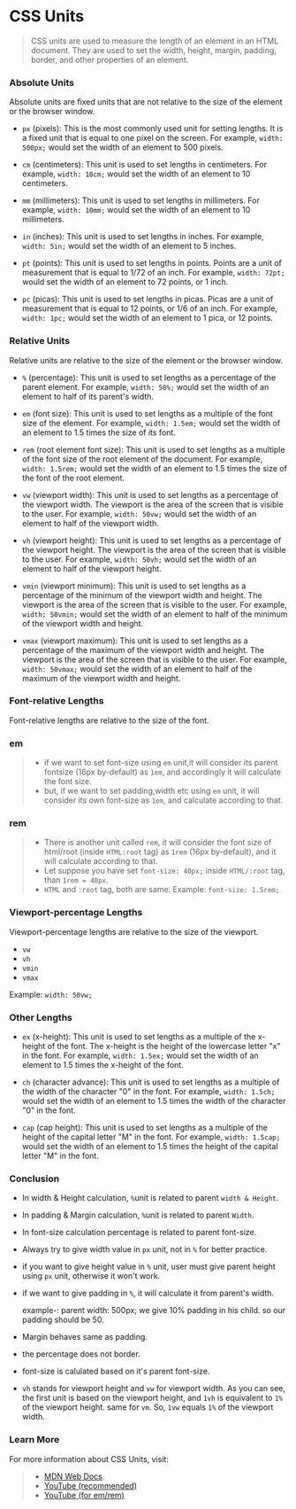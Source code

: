 # CSS Units

>CSS units are used to measure the length of an element in an HTML document. They are used to set the width, height, margin, padding, border, and other properties of an element.

### Absolute Units

Absolute units are fixed units that are not relative to the size of the element or the browser window.

* `px` (pixels): This is the most commonly used unit for setting lengths. It is a fixed unit that is equal to one pixel on the screen. For example, `width: 500px;` would set the width of an element to 500 pixels.

* `cm` (centimeters): This unit is used to set lengths in centimeters. For example, `width: 10cm;` would set the width of an element to 10 centimeters.

* `mm` (millimeters): This unit is used to set lengths in millimeters. For example, `width: 10mm;` would set the width of an element to 10 millimeters.

* `in` (inches): This unit is used to set lengths in inches. For example, `width: 5in;` would set the width of an element to 5 inches.

* `pt` (points): This unit is used to set lengths in points. Points are a unit of measurement that is equal to 1/72 of an inch. For example, `width: 72pt;` would set the width of an element to 72 points, or 1 inch.

* `pc` (picas): This unit is used to set lengths in picas. Picas are a unit of measurement that is equal to 12 points, or 1/6 of an inch. For example, `width: 1pc;` would set the width of an element to 1 pica, or 12 points.

### Relative Units

Relative units are relative to the size of the element or the browser window.

* `%` (percentage): This unit is used to set lengths as a percentage of the parent element. For example, `width: 50%;` would set the width of an element to half of its parent's width.

* `em` (font size): This unit is used to set lengths as a multiple of the font size of the element. For example, `width: 1.5em;` would set the width of an element to 1.5 times the size of its font.

* `rem` (root element font size): This unit is used to set lengths as a multiple of the font size of the root element of the document. For example, `width: 1.5rem;` would set the width of an element to 1.5 times the size of the font of the root element.

* `vw` (viewport width): This unit is used to set lengths as a percentage of the viewport width. The viewport is the area of the screen that is visible to the user. For example, `width: 50vw;` would set the width of an element to half of the viewport width.

* `vh` (viewport height): This unit is used to set lengths as a percentage of the viewport height. The viewport is the area of the screen that is visible to the user. For example, `width: 50vh;` would set the width of an element to half of the viewport height.

* `vmin` (viewport minimum): This unit is used to set lengths as a percentage of the minimum of the viewport width and height. The viewport is the area of the screen that is visible to the user. For example, `width: 50vmin;` would set the width of an element to half of the minimum of the viewport width and height.

* `vmax` (viewport maximum): This unit is used to set lengths as a percentage of the maximum of the viewport width and height. The viewport is the area of the screen that is visible to the user. For example, `width: 50vmax;` would set the width of an element to half of the maximum of the viewport width and height.

### Font-relative Lengths

Font-relative lengths are relative to the size of the font.

###  em
>- if we want to set font-size using `em` unit,it will consider its parent fontsize (16px by-default) as `1em`, and accordingly it will calculate the font size.
>- but, if we want to set padding,width etc using `em` unit, it will consider its own font-size as `1em`, and calculate according to that.

###  rem
> - There is another unit called `rem`, it will consider the font size of html/root (inside `HTML:root` tag) as `1rem` (16px by-default), and it will calculate according to that.
> - Let suppose you have set `font-size: 40px;` inside `HTML/:root` tag, than `1rem = 40px`.
> - `HTML` and `:root` tag, both are same.
Example: `font-size: 1.5rem;`

### Viewport-percentage Lengths

Viewport-percentage lengths are relative to the size of the viewport.

* `vw`
* `vh`
* `vmin`
* `vmax`

Example: `width: 50vw;`

### Other Lengths

* `ex` (x-height): This unit is used to set lengths as a multiple of the x-height of the font. The x-height is the height of the lowercase letter "x" in the font. For example, `width: 1.5ex;` would set the width of an element to 1.5 times the x-height of the font.

* `ch` (character advance): This unit is used to set lengths as a multiple of the width of the character "0" in the font. For example, `width: 1.5ch;` would set the width of an element to 1.5 times the width of the character "0" in the font.

* `cap` (cap height): This unit is used to set lengths as a multiple of the height of the capital letter "M" in the font. For example, `width: 1.5cap;` would set the width of an element to 1.5 times the height of the capital letter "M" in the font.


### Conclusion

- In width & Height calculation, `%`unit is related to parent `width & Height`.
- In padding & Margin calculation, `%`unit is related to parent `Width`.
- In font-size calculation percentage is related to parent font-size.
- Always try to give width value in `px` unit, not in `%` for better practice.
- if you want to give height value in `%` unit, user must give parent height using `px` unit, otherwise it won't work.
- if we want to give padding in `%`, it will calculate it from parent's width.
    
    example-: parent width: 500px; we give 10% padding in his child. so our padding should be 50. 
- Margin behaves same as padding.
- the percentage does not border.
- font-size is calulated based on it's parent font-size.
- `vh` stands for viewport height and `vw` for viewport width. As you can see, the first unit is based on the viewport height, and `1vh` is equivalent to `1%` of the viewport height. same for `vm`. So, `1vw` equals `1%` of the viewport width.

### Learn More

For more information about CSS Units, visit: 
> - [MDN Web Docs](https://developer.mozilla.org/en-US/docs/Learn/CSS/Building_blocks/Values_and_units).
> - [YouTube (recommended)](https://youtu.be/lZObX0jltus?si=olXfWWW6eg1E2q0p)
> - [YouTube (for em/rem)](https://www.youtube.com/watch?v=tzVHqBFPTEM&list=PLfEr2kn3s-br9ZFmejfLhAgMbGgbpdof8&index=22)